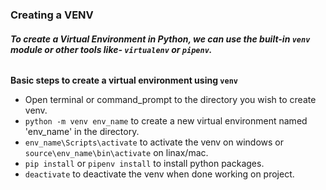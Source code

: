 ### **Creating a VENV**
###### **To create a Virtual Environment in Python, we can use the built-in `venv` module or other tools like- `virtualenv` or `pipenv`.**
**Basic steps to create a virtual environment using `venv`**
* Open terminal or command_prompt to the directory you wish to create venv.
* `python -m venv env_name` to create a new virtual environment named 'env_name' in the directory.
* `env_name\Scripts\activate` to activate the venv on windows or `source\env_name\bin\activate` on linax/mac.
* `pip install` or `pipenv install` to install python packages.
* `deactivate` to deactivate the venv when done working on project.